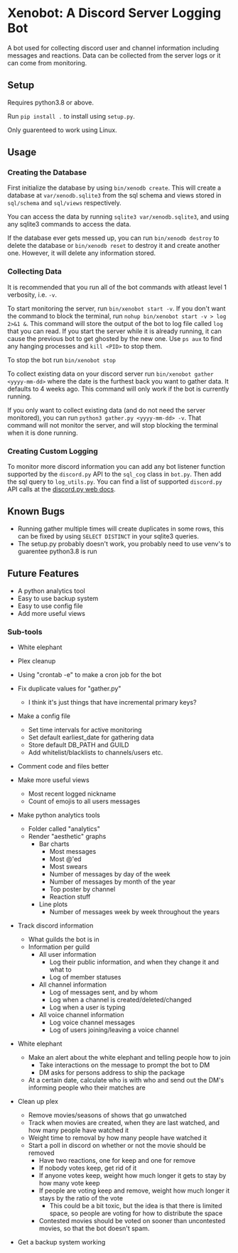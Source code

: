 # Xenobot: A Discord Server Logging Bot

A bot used for collecting discord user and channel information including messages and reactions. Data can be collected from the server logs or it can come from monitoring.

## Setup

Requires python3.8 or above.

Run `pip install .` to install using `setup.py`.

Only guarenteed to work using Linux.

## Usage

### Creating the Database

First initialize the database by using `bin/xenodb create`. This will create a database at `var/xenodb.sqlite3` from the sql schema and views stored in `sql/schema` and `sql/views` respectively.

You can access the data by running `sqlite3 var/xenodb.sqlite3`, and using any sqlite3 commands to access the data.

If the database ever gets messed up, you can run `bin/xenodb destroy` to delete the database or `bin/xenodb reset` to destroy it and create another one. However, it will delete any information stored.

### Collecting Data

It is recommended that you run all of the bot commands with atleast level 1 verbosity, i.e. `-v`. 

To start monitoring the server, run `bin/xenobot start -v`. If you don't want the command to block the terminal, run `nohup bin/xenobot start -v > log 2>&1 &`. This command will store the output of the bot to log file called `log` that you can read. If you start the server while it is already running, it can cause the previous bot to get ghosted by the new one. Use `ps aux` to find any hanging processes and `kill <PID>` to stop them. 

To stop the bot run `bin/xenobot stop`

To collect existing data on your discord server run `bin/xenobot gather <yyyy-mm-dd>` where the date is the furthest back you want to gather data. It defaults to 4 weeks ago. This command will only work if the bot is currently running.

If you only want to collect existing data (and do not need the server monitored), you can run `python3 gather.py <yyyy-mm-dd> -v`. That command will not monitor the server, and will stop blocking the terminal when it is done running.

### Creating Custom Logging

To monitor more discord information you can add any bot listener function supported by the `discord.py` API to the `sql_cog` class in `bot.py`. Then add the sql query to `log_utils.py`. You can find a list of supported `discord.py` API calls at the [discord.py web docs](https://discordpy.readthedocs.io/en/latest/api.html#).

## Known Bugs

- Running gather multiple times will create duplicates in some rows, this can be fixed by using `SELECT DISTINCT` in your sqlite3 queries.
- The setup.py probably doesn't work, you probably need to use venv's to
  guarentee python3.8 is run

## Future Features
- A python analytics tool
- Easy to use backup system
- Easy to use config file
- Add more useful views

### Sub-tools
- White elephant
- Plex cleanup

- Using "crontab -e" to make a cron job for the bot
- Fix duplicate values for "gather.py"
  - I think it's just things that have incremental primary keys?
- Make a config file
  - Set time intervals for active monitoring
  - Set default earliest\_date for gathering data
  - Store default DB\_PATH and GUILD
  - Add whitelist/blacklists to channels/users etc.
- Comment code and files better
- Make more useful views
  - Most recent logged nickname
  - Count of emojis to all users messages
- Make python analytics tools
  - Folder called "analytics"
  - Render "aesthetic" graphs
    - Bar charts
      - Most messages
      - Most @'ed
      - Most swears
      - Number of messages by day of the week
      - Number of messages by month of the year
      - Top poster by channel
      - Reaction stuff
    - Line plots
      - Number of messages week by week throughout the years
- Track discord information
  - What guilds the bot is in
  - Information per guild
    - All user information
      - Log their public information, and when they change it and what to
      - Log of member statuses
    - All channel information
      - Log of messages sent, and by whom
      - Log when a channel is created/deleted/changed
      - Log when a user is typing
    - All voice channel information
      - Log voice channel messages
      - Log of users joining/leaving a voice channel
- White elephant
  - Make an alert about the white elephant and telling people how to join
    - Take interactions on the message to prompt the bot to DM
    - DM asks for persons address to ship the package
  - At a certain date, calculate who is with who and send out the DM's informing people who their matches are
- Clean up plex
  - Remove movies/seasons of shows that go unwatched
  - Track when movies are created, when they are last watched, and how many people have watched it
  - Weight time to removal by how many people have watched it
  - Start a poll in discord on whether or not the movie should be removed
    - Have two reactions, one for keep and one for remove
    - If nobody votes keep, get rid of it
    - If anyone votes keep, weight how much longer it gets to stay by how many vote keep
    - If people are voting keep and remove, weight how much longer it stays by the ratio of the vote
      - This could be a bit toxic, but the idea is that there is limited space, so people are voting for how to distribute the space
    - Contested movies should be voted on sooner than uncontested movies, so that the bot doesn't spam.
- Get a backup system working

